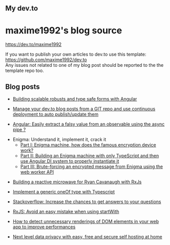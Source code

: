 ## My dev.to

# maxime1992's blog source

https://dev.to/maxime1992

If you want to publish your own articles to dev.to use this template: https://github.com/maxime1992/dev.to  
Any issues not related to one of my blog post should be reported to the the template repo too.

## Blog posts

- [Building scalable robusts and type safe forms with Angular](https://dev.to/maxime1992/building-scalable-robust-and-type-safe-forms-with-angular-3nf9)

- [Manage your dev.to blog posts from a GIT repo and use continuous deployment to auto publish/update them](https://dev.to/maxime1992/manage-your-dev-to-blog-posts-from-a-git-repo-and-use-continuous-deployment-to-auto-publish-update-them-143j)

- [Angular: Easily extract a falsy value from an observable using the async pipe ?](https://dev.to/maxime1992/angular-easily-extract-a-falsy-value-from-an-observable-using-the-async-pipe-112g)

* Enigma: Understand it, implement it, crack it
  - [Part I: Enigma machine, how does the famous encryption device work?](https://dev.to/maxime1992/enigma-machine-how-does-the-famous-encryption-device-work-5aon)
  - [Part II: Building an Enigma machine with only TypeScript and then use Angular DI system to properly instantiate it](https://dev.to/maxime1992/building-an-enigma-machine-with-only-typescript-and-then-use-angular-di-system-to-properly-instantiate-it-2e2h)
  - [Part III: Brute-forcing an encrypted message from Enigma using the web worker API](https://dev.to/maxime1992/brute-forcing-an-encrypted-message-from-enigma-using-the-web-worker-api-166b)

- [Building a reactive microwave for Ryan Cavanaugh with RxJs](https://dev.to/maxime1992/building-a-reactive-microwave-for-ryan-cavanaugh-with-rxjs-3b1a)

- [Implement a generic oneOf type with Typescript](https://dev.to/maxime1992/implement-a-generic-oneof-type-with-typescript-22em)

- [Stackoverflow: Increase the chances to get answers to your questions](https://dev.to/maxime1992/stackoverflow-increase-the-chances-to-get-answers-to-your-questions-5gn9)

- [RxJS: Avoid an easy mistake when using startWith](https://dev.to/maxime1992/rxjs-avoid-an-easy-mistake-when-using-startwith-4ano)

- [How to detect unnecessary renderings of DOM elements in your web app to improve performances](https://dev.to/maxime1992/how-to-detect-unnecessary-renderings-of-dom-elements-in-your-web-app-to-improve-performances-13jd)

- [Next level data privacy with easy, free and secure self hosting at home](https://dev.to/maxime1992/next-level-data-privacy-with-easy-free-and-secure-self-hosting-at-home-2c84)
